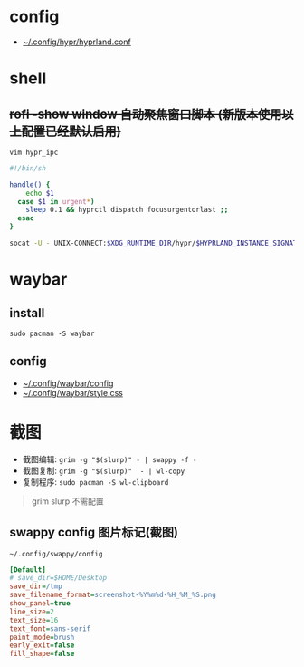 # config

- [~/.config/hypr/hyprland.conf](file/hyprland/hyprland.conf)

# shell

## ~~rofi -show window 自动聚焦窗口脚本 (新版本使用以上配置已经默认启用)~~

`vim hypr_ipc`

```bash
#!/bin/sh

handle() {
	echo $1
  case $1 in urgent*)
	sleep 0.1 && hyprctl dispatch focusurgentorlast ;;
  esac
}

socat -U - UNIX-CONNECT:$XDG_RUNTIME_DIR/hypr/$HYPRLAND_INSTANCE_SIGNATURE/.socket2.sock | while read -r line; do handle "$line"; done
```

# waybar

## install

`sudo pacman -S waybar`

## config

- [~/.config/waybar/config](file/waybar/02hyprland/config)
- [~/.config/waybar/style.css](file/waybar/02hyprland/style.css)

# 截图

- 截图编辑: `grim -g "$(slurp)" - | swappy -f -`
- 截图复制: `grim -g "$(slurp)"  - | wl-copy`
- 复制程序: `sudo pacman -S wl-clipboard`

> grim slurp 不需配置

## swappy config 图片标记(截图)

`~/.config/swappy/config `

```ini
[Default]
# save_dir=$HOME/Desktop
save_dir=/tmp
save_filename_format=screenshot-%Y%m%d-%H_%M_%S.png
show_panel=true
line_size=2
text_size=16
text_font=sans-serif
paint_mode=brush
early_exit=false
fill_shape=false
```